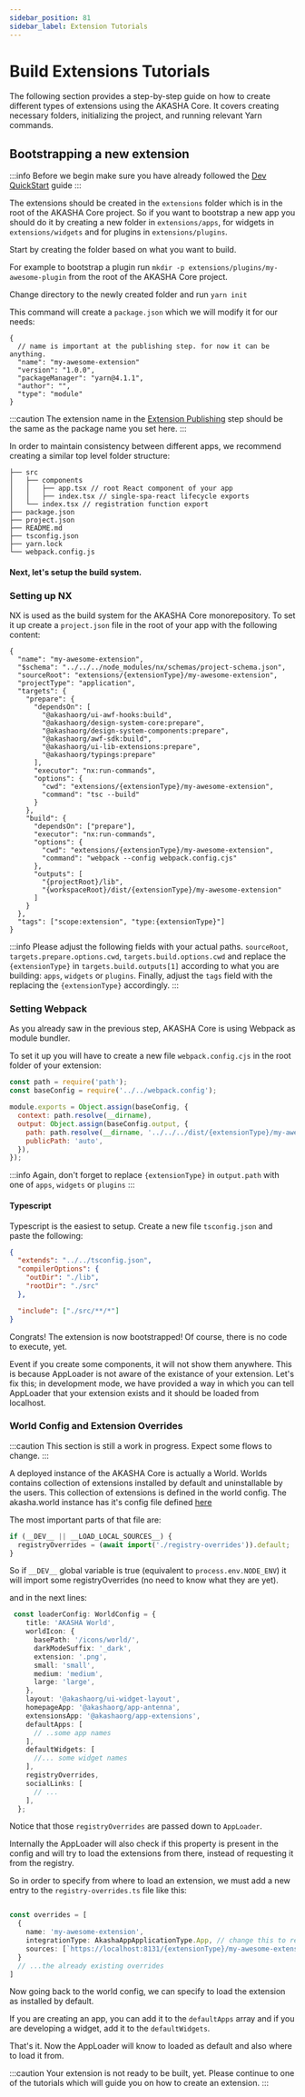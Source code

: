 ```yaml
---
sidebar_position: 81
sidebar_label: Extension Tutorials
---
```


# Build Extensions Tutorials
The following section provides a step-by-step guide on how to create different types of extensions using the AKASHA Core. It covers creating necessary folders, initializing the project, and running relevant Yarn commands.

## Bootstrapping a new extension

:::info
Before we begin make sure you have already followed the [Dev QuickStart](../../setup.md) guide
:::

The extensions should be created in the `extensions` folder which is in the root of the AKASHA Core project. So if you want to bootstrap a new app you should do it by creating a new folder in `extensions/apps`, for widgets in `extensions/widgets` and for plugins in `extensions/plugins`.

Start by creating the folder based on what you want to build.

For example to bootstrap a plugin run `mkdir -p extensions/plugins/my-awesome-plugin` from the root of the AKASHA Core project.

Change directory to the newly created folder and run `yarn init`

This command will create a `package.json` which we will modify it for our needs:

```json5 {3-4,6-7} showLineNumbers title="package.json"
{
  // name is important at the publishing step. for now it can be anything.
  "name": "my-awesome-extension"
  "version": "1.0.0",
  "packageManager": "yarn@4.1.1",
  "author": "",
  "type": "module"
}
```

:::caution
The extension name in the [Extension Publishing](../../extensions/publishing-an-extension.md) step should be the same as the package name you set here.
:::


In order to maintain consistency between different apps, we recommend creating a similar top level folder structure:

```treeview title="Basic App Directory Structure"
├── src
│   ├── components
│   │   ├── app.tsx // root React component of your app
│   │   ├── index.tsx // single-spa-react lifecycle exports
│   └── index.tsx // registration function export
├── package.json
├── project.json
├── README.md
├── tsconfig.json
├── yarn.lock
└── webpack.config.js
```

#### Next, let's setup the build system.

### Setting up NX
NX is used as the build system for the AKASHA Core monorepository.
To set it up create a `project.json` file in the root of your app with the following content:

```json5
{
  "name": "my-awesome-extension",
  "$schema": "../../../node_modules/nx/schemas/project-schema.json",
  "sourceRoot": "extensions/{extensionType}/my-awesome-extension",
  "projectType": "application",
  "targets": {
    "prepare": {
      "dependsOn": [
        "@akashaorg/ui-awf-hooks:build",
        "@akashaorg/design-system-core:prepare",
        "@akashaorg/design-system-components:prepare",
        "@akashaorg/awf-sdk:build",
        "@akashaorg/ui-lib-extensions:prepare",
        "@akashaorg/typings:prepare"
      ],
      "executor": "nx:run-commands",
      "options": {
        "cwd": "extensions/{extensionType}/my-awesome-extension",
        "command": "tsc --build"
      }
    },
    "build": {
      "dependsOn": ["prepare"],
      "executor": "nx:run-commands",
      "options": {
        "cwd": "extensions/{extensionType}/my-awesome-extension",
        "command": "webpack --config webpack.config.cjs"
      },
      "outputs": [
        "{projectRoot}/lib",
        "{workspaceRoot}/dist/{extensionType}/my-awesome-extension"
      ]
    }
  },
  "tags": ["scope:extension", "type:{extensionType}"]
}
```

:::info
Please adjust the following fields with your actual paths.
`sourceRoot`, `targets.prepare.options.cwd`, `targets.build.options.cwd` and replace the `{extensionType}` in `targets.build.outputs[1]` according to what you are building: `apps`, `widgets` or `plugins`.
Finally, adjust the `tags` field with the replacing the `{extensionType}` accordingly.
:::


### Setting Webpack
As you already saw in the previous step, AKASHA Core is using Webpack as module bundler.

To set it up you will have to create a new file `webpack.config.cjs` in the root folder of your extension:

```js
const path = require('path');
const baseConfig = require('../../webpack.config');

module.exports = Object.assign(baseConfig, {
  context: path.resolve(__dirname),
  output: Object.assign(baseConfig.output, {
    path: path.resolve(__dirname, '../../../dist/{extensionType}/my-awesome-extension'),
    publicPath: 'auto',
  }),
});
```

:::info
Again, don't forget to replace `{extensionType}` in `output.path` with one of `apps`, `widgets` or `plugins`
:::

#### Typescript

Typescript is the easiest to setup. Create a new file `tsconfig.json` and paste the following:

```json
{
  "extends": "../../tsconfig.json",
  "compilerOptions": {
    "outDir": "./lib",
    "rootDir": "./src"
  },

  "include": ["./src/**/*"]
}
```

Congrats! The extension is now bootstrapped!
Of course, there is no code to execute, yet.

Event if you create some components, it will not show them anywhere. This is because AppLoader is not aware of the existance of your extension.
Let's fix this; in development mode, we have provided a way in which you can tell AppLoader that your extension exists and it should be loaded from localhost.

### World Config and Extension Overrides

:::caution
This section is still a work in progress. Expect some flows to change.
:::

A deployed instance of the AKASHA Core is actually a World. Worlds contains collection of extensions installed by default and uninstallable by the users.
This collection of extensions is defined in the world config. The akasha.world instance has it's config file defined [here](https://github.com/AKASHAorg/akasha-core/blob/next/worlds/akasha.world/src/index.ts)

The most important parts of that file are:

```ts
if (__DEV__ || __LOAD_LOCAL_SOURCES__) {
  registryOverrides = (await import('./registry-overrides')).default;
}
```
So if `__DEV__` global variable is true (equivalent to `process.env.NODE_ENV`) it will import some registryOverrides (no need to know what they are yet).

and in the next lines:

```ts {19} showLineNumbers title="AKASHA World config"
 const loaderConfig: WorldConfig = {
    title: 'AKASHA World',
    worldIcon: {
      basePath: '/icons/world/',
      darkModeSuffix: '_dark',
      extension: '.png',
      small: 'small',
      medium: 'medium',
      large: 'large',
    },
    layout: '@akashaorg/ui-widget-layout',
    homepageApp: '@akashaorg/app-antenna',
    extensionsApp: '@akashaorg/app-extensions',
    defaultApps: [
      // ..some app names
    ],
    defaultWidgets: [
      //... some widget names
    ],
    registryOverrides,
    socialLinks: [
      // ...
    ],
  };
```
Notice that those `registryOverrides` are passed down to `AppLoader`.

Internally the AppLoader will also check if this property is present in the config and will try to load the extensions from there, instead of requesting it from the registry.

So in order to specify from where to load an extension, we must add a new entry to the `registry-overrides.ts` file like this:

```ts title="registry-overrides.ts"

const overrides = [
  {
    name: 'my-awesome-extension',
    integrationType: AkashaAppApplicationType.App, // change this to reflect the kind of extension you are creating
    sources: [`https://localhost:8131/{extensionType}/my-awesome-extension`],
  }
  // ...the already existing overrides
]
```

Now going back to the world config, we can specify to load the extension as installed by default.

If you are creating an app, you can add it to the `defaultApps` array and if you are developing a widget, add it to the `defaultWidgets`.

That's it. Now the AppLoader will know to loaded as default and also where to load it from.

:::caution
Your extension is not ready to be built, yet. Please continue to one of the tutorials which will guide you on how to create an extension.
:::
